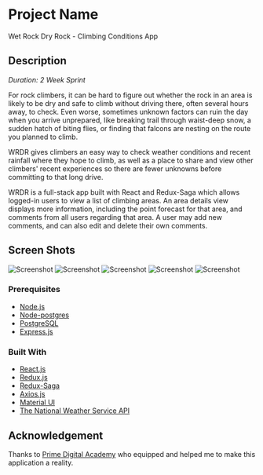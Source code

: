 # Project Name
Wet Rock Dry Rock - Climbing Conditions App

## Description

_Duration: 2 Week Sprint_

For rock climbers, it can be hard to figure out whether the rock in an area is likely to be dry and safe to climb without driving there, often several hours away, to check. Even worse, sometimes unknown factors can ruin the day when you arrive unprepared, like breaking trail through waist-deep snow, a sudden hatch of biting flies, or finding that falcons are nesting on the route you planned to climb.

WRDR gives climbers an easy way to check weather conditions and recent rainfall where they hope to climb, as well as a place to share and view other climbers' recent experiences so there are fewer unknowns before committing to that long drive.

WRDR is a full-stack app built with React and Redux-Saga which allows logged-in users to view a list of climbing areas. An area details view displays more information, including the point forecast for that area, and comments from all users regarding that area. A user may add new comments, and can also edit and delete their own comments.


## Screen Shots

![Screenshot](/screenshots/screenshot-landing.png)
![Screenshot](/screenshots/screenshot-areas.png)
![Screenshot](/screenshots/screenshot-details.png)
![Screenshot](/screenshots/screenshot-add.png)
![Screenshot](/screenshots/screenshot-delete.png)

### Prerequisites

- [Node.js](https://nodejs.org/en/)
- [Node-postgres](https://node-postgres.com/)
- [PostgreSQL](https://www.postgresql.org/)
- [Express.js](https://expressjs.com/)

### Built With

- [React.js](https://reactjs.org/)
- [Redux.js](https://redux.js.org/)
- [Redux-Saga](https://redux-saga.js.org/)
- [Axios.js](https://axios-http.com)
- [Material UI](https://mui.com/)
- [The National Weather Service API](https://www.weather.gov/documentation/services-web-api)

## Acknowledgement
Thanks to [Prime Digital Academy](www.primeacademy.io) who equipped and helped me to make this application a reality. 